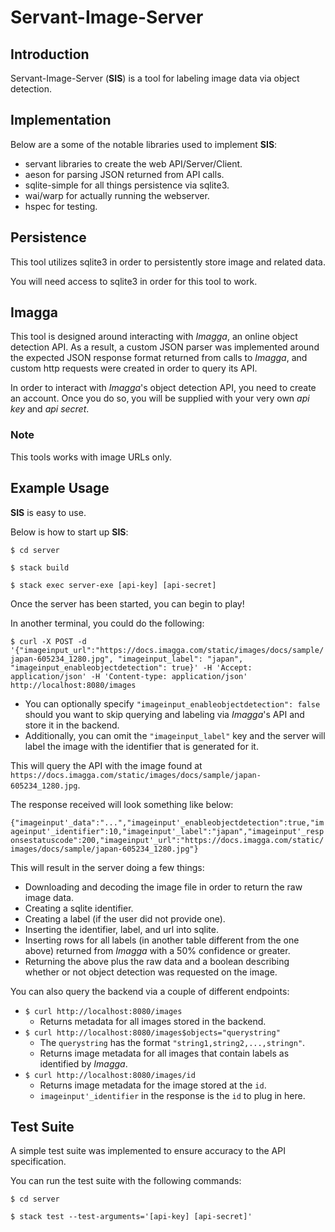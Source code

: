 # Servant-Image-Server

## Introduction
Servant-Image-Server (**SIS**) is a tool for labeling image data via object detection.

## Implementation
Below are a some of the notable libraries used to implement **SIS**:
- servant libraries to create the web API/Server/Client.
- aeson for parsing JSON returned from API calls.
- sqlite-simple for all things persistence via sqlite3.
- wai/warp for actually running the webserver.
- hspec for testing.

## Persistence
This tool utilizes sqlite3 in order to persistently store image and related data.

You will need access to sqlite3 in order for this tool to work.

## Imagga
This tool is designed around interacting with *Imagga*, an online object detection API.  As a result, a custom JSON parser was implemented around the expected JSON response format returned from calls to *Imagga*, and custom http requests were created in order to query its API.

In order to interact with *Imagga*'s object detection API, you need to create an account.  Once you do so, you will be supplied with your very own *api key* and *api secret*.

### Note
This tools works with image URLs only.

## Example Usage
**SIS** is easy to use.

Below is how to start up **SIS**:

`$ cd server`

`$ stack build`

`$ stack exec server-exe [api-key] [api-secret]`

Once the server has been started, you can begin to play!

In another terminal, you could do the following:

`$ curl -X POST -d '{"imageinput_url":"https://docs.imagga.com/static/images/docs/sample/japan-605234_1280.jpg", "imageinput_label": "japan", "imageinput_enableobjectdetection": true}' -H 'Accept: application/json' -H 'Content-type: application/json' http://localhost:8080/images`
 - You can optionally specify `"imageinput_enableobjectdetection": false` should you want to skip querying and labeling via *Imagga*'s API and store it in the backend.
 - Additionally, you can omit the `"imageinput_label"` key and the server will label the image with the identifier that is generated for it.

This will query the API with the image found at `https://docs.imagga.com/static/images/docs/sample/japan-605234_1280.jpg`.

The response received will look something like below:

`{"imageinput'_data":"...","imageinput'_enableobjectdetection":true,"imageinput'_identifier":10,"imageinput'_label":"japan","imageinput'_responsestatuscode":200,"imageinput'_url":"https://docs.imagga.com/static/images/docs/sample/japan-605234_1280.jpg"}`

This will result in the server doing a few things:
 - Downloading and decoding the image file in order to return the raw image data.
 - Creating a sqlite identifier.
 - Creating a label (if the user did not provide one).
 - Inserting the identifier, label, and url into sqlite.
 - Inserting rows for all labels (in another table different from the one above) returned from *Imagga* with a 50% confidence or greater.
 - Returning the above plus the raw data and a boolean describing whether or not object detection was requested on the image.

You can also query the backend via a couple of different endpoints:
- `$ curl http://localhost:8080/images`
  -   Returns metadata for all images stored in the backend.
- `$ curl http://localhost:8080/images$objects="querystring"`
  - The `querystring` has the format `"string1,string2,...,stringn"`.
  - Returns image metadata for all images that contain labels as identified by *Imagga*. 
- `$ curl http://localhost:8080/images/id`
  - Returns image metadata for the image stored at the `id`.
  - `imageinput'_identifier` in the response is the `id` to plug in here.

## Test Suite
A simple test suite was implemented to ensure accuracy to the API specification.

You can run the test suite with the following commands:

`$ cd server`

`$ stack test --test-arguments='[api-key] [api-secret]'`
